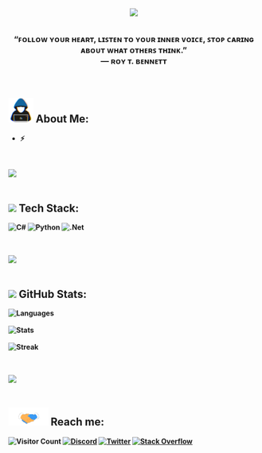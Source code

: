  <!-- This is a ✨ special ✨ repository because its `README.md` (this file) appears on my GitHub profile. -->
<h1 align="center">
  <p align="center"> <a href="https://github.com/DenverCoder1/readme-typing-svg"><img src="https://readme-typing-svg.herokuapp.com?font=Time+New+Roman&color=cyan&size=25&center=true&vCenter=true&width=600&height=100&lines=Hello+World!;I+AM+DvNET;aka+shinzo."> </a>
  </p>
</h1>


<h3 align="center">“ꜰᴏʟʟᴏᴡ ʏᴏᴜʀ ʜᴇᴀʀᴛ, ʟɪꜱᴛᴇɴ ᴛᴏ ʏᴏᴜʀ ɪɴɴᴇʀ ᴠᴏɪᴄᴇ, ꜱᴛᴏᴘ ᴄᴀʀɪɴɢ ᴀʙᴏᴜᴛ ᴡʜᴀᴛ ᴏᴛʜᴇʀꜱ ᴛʜɪɴᴋ.”
 <br> ― ʀᴏʏ ᴛ. ʙᴇɴɴᴇᴛᴛ</h3>
<br>


## <picture><img src = "https://github.com/0xAbdulKhalid/0xAbdulKhalid/raw/main/assets/mdImages/about_me.gif" width = 50px></picture> <b> About Me:
* ⚡ 

<br><br>
<img src="https://user-images.githubusercontent.com/73097560/115834477-dbab4500-a447-11eb-908a-139a6edaec5c.gif">
<br><br>



## <img src="https://media2.giphy.com/media/QssGEmpkyEOhBCb7e1/giphy.gif?cid=ecf05e47a0n3gi1bfqntqmob8g9aid1oyj2wr3ds3mg700bl&rid=giphy.gif" width ="25"> <b> Tech Stack:
![C#](https://img.shields.io/badge/c%23-%23239120.svg?style=for-the-badge&logo=c-sharp&logoColor=white) ![Python](https://img.shields.io/badge/python-3670A0?style=for-the-badge&logo=python&logoColor=ffdd54) ![.Net](https://img.shields.io/badge/.NET-5C2D91?style=for-the-badge&logo=.net&logoColor=white)

<br><br>
<img src="https://user-images.githubusercontent.com/73097560/115834477-dbab4500-a447-11eb-908a-139a6edaec5c.gif">
<br><br>



## <img src="https://media.giphy.com/media/iY8CRBdQXODJSCERIr/giphy.gif" width="35"><b> GitHub Stats:
 ![Languages](https://github-readme-stats.vercel.app/api/top-langs/?username=Pahasara&theme=midnight-purple&hide_border=true&include_all_commits=false&count_private=false&layout=compact) <br> <br>
![Stats](https://github-readme-stats.vercel.app/api?username=Pahasara&theme=midnight-purple&hide_border=true&include_all_commits=false&count_private=false) <br> <br>
![Streak](https://github-readme-streak-stats.herokuapp.com/?user=Pahasara&theme=midnight-purple&hide_border=true)

<br><br>
<img src="https://user-images.githubusercontent.com/73097560/115834477-dbab4500-a447-11eb-908a-139a6edaec5c.gif">
<br><br>



## <img src="https://github.com/0xAbdulKhalid/0xAbdulKhalid/raw/main/assets/mdImages/handshake.gif" width ="80"> <b> Reach me:
![Visitor Count](https://komarev.com/ghpvc/?username=Pahasara&color=blue) [![Discord](https://img.shields.io/badge/Discord-7289d9?logo=discord&logoColor=white)](https://discord.com/users/1083102293496451108) [![Twitter](https://img.shields.io/badge/Twitter-%231DA1F2.svg?logo=Twitter&logoColor=white)](https://twitter.com/PahasaraDv) [![Stack Overflow](https://img.shields.io/badge/-Stackoverflow-FE7A16?logo=stack-overflow&logoColor=white)](https://stackoverflow.com/users/12632079) 

<!-- Proudly created with GPRM ( https://gprm.itsvg.in ) -->

